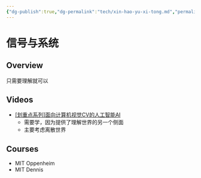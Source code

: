 ```yaml
---
{"dg-publish":true,"dg-permalink":"tech/xin-hao-yu-xi-tong.md","permalink":"/tech/xin-hao-yu-xi-tong.md/"}
---
```



# 信号与系统

## Overview

只需要理解就可以

## Videos

* [\[划重点系列\]面向计算机视觉CV的人工智能AI](https://www.bilibili.com/video/BV12Q4y187Ng)
  * 需要学，因为提供了理解世界的另一个侧面
  * 主要考虑离散世界

## Courses

* MIT Oppenheim
* MIT Dennis